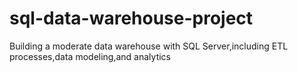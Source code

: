 # sql-data-warehouse-project
Building a moderate data warehouse with SQL Server,including ETL processes,data modeling,and analytics
